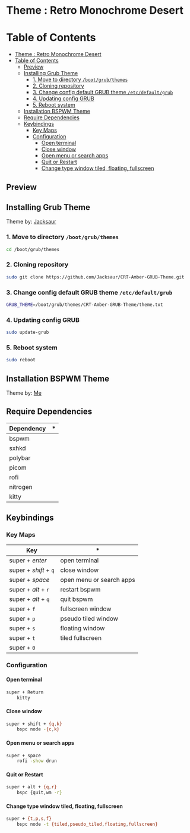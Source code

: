 # Theme : Retro Monochrome Desert

# Table of Contents

- [Theme : Retro Monochrome Desert](#theme--retro-monochrome-desert)
- [Table of Contents](#table-of-contents)
  - [Preview](#preview)
  - [Installing Grub Theme](#installing-grub-theme)
    - [1. Move to directory `/boot/grub/themes`](#1-move-to-directory-bootgrubthemes)
    - [2. Cloning repository](#2-cloning-repository)
    - [3. Change config default GRUB theme `/etc/default/grub`](#3-change-config-default-grub-theme-etcdefaultgrub)
    - [4. Updating config GRUB](#4-updating-config-grub)
    - [5. Reboot system](#5-reboot-system)
  - [Installation BSPWM Theme](#installation-bspwm-theme)
  - [Require Dependencies](#require-dependencies)
  - [Keybindings](#keybindings)
    - [Key Maps](#key-maps)
    - [Configuration](#configuration)
      - [Open terminal](#open-terminal)
      - [Close window](#close-window)
      - [Open menu or search apps](#open-menu-or-search-apps)
      - [Quit or Restart](#quit-or-restart)
      - [Change type window tiled, floating, fullscreen](#change-type-window-tiled-floating-fullscreen)

## Preview

## Installing Grub Theme

Theme by: [Jacksaur](https://github.com/Jacksaur/CRT-Amber-GRUB-Theme)  

### 1. Move to directory `/boot/grub/themes`
```sh
cd /boot/grub/themes
```
### 2. Cloning repository
```sh
sudo git clone https://github.com/Jacksaur/CRT-Amber-GRUB-Theme.git
```
### 3. Change config default GRUB theme `/etc/default/grub`
```sh
GRUB_THEME=/boot/grub/themes/CRT-Amber-GRUB-Theme/theme.txt
```
### 4. Updating config GRUB
```sh
sudo update-grub
```
### 5. Reboot system
```sh
sudo reboot
```

## Installation BSPWM Theme

Theme by: [Me](https://github.com/naufal-yafi/dotfiles-RetroMonochromeDesert)

## Require Dependencies

| Dependency | *  |
|------------|----|
| bspwm      | |
| sxhkd      | |
| polybar    | |
| picom      | |
| rofi       | |
| nitrogen   | |
| kitty      | |

## Keybindings

### Key Maps
| Key                   | *                        |
|-----------------------|--------------------------|
| super + *enter*       | open terminal            |
| super + *shift* + `q` | close window             |
| super + *space*       | open menu or search apps |
| super + *alt* + `r`   | restart bspwm            |
| super + *alt* + `q`   | quit bspwm               |
| super + `f`           | fullscreen window        |
| super + `p`           | pseudo tiled window        |
| super + `s`           | floating window          |
| super + `t`           | tiled fullscreen          |
| super + `0`           | |

### Configuration

#### Open terminal
```sh
super + Return
	kitty
```

#### Close window
```sh
super + shift + {q,k}
	bspc node -{c,k}
```

#### Open menu or search apps
```sh
super + space
	rofi -show drun
```

#### Quit or Restart
```sh
super + alt + {q,r}
	bspc {quit,wm -r}
```

#### Change type window tiled, floating, fullscreen
```sh
super + {t,p,s,f}
	bspc node -t {tiled,pseudo_tiled,floating,fullscreen}
```